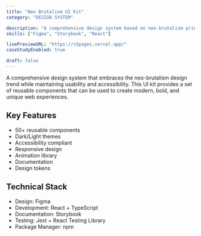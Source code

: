```yaml
---
title: "Neo Brutalism UI Kit"
category: "DESIGN SYSTEM"

description: "A comprehensive design system based on neo-brutalism principles with reusable components."
skills: ["Figma", "Storybook", "React"]

livePreviewURL: "https://s5pages.vercel.app/"
caseStudyEnabled: true

draft: false
---
```


A comprehensive design system that embraces the neo-brutalism design trend while maintaining usability and accessibility. This UI kit provides a set of reusable components that can be used to create modern, bold, and unique web experiences.

## Key Features

- 50+ reusable components
- Dark/Light themes
- Accessibility compliant
- Responsive design
- Animation library
- Documentation
- Design tokens

## Technical Stack

- Design: Figma
- Development: React + TypeScript
- Documentation: Storybook
- Testing: Jest + React Testing Library
- Package Manager: npm